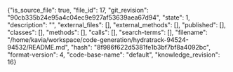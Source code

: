 {"is_source_file": true, "file_id": 17, "git_revision": "90cb335b24e95a4c04ec9e927af53639aea67d94", "state": 1, "description": "", "external_files": [], "external_methods": [], "published": [], "classes": [], "methods": [], "calls": [], "search-terms": [], "filename": "/home/kavia/workspace/code-generation/hydratrack-94524-94532/README.md", "hash": "8f986f622d5381fe1b3bf7bf8a4092bc", "format-version": 4, "code-base-name": "default", "knowledge_revision": 16}